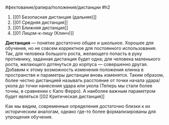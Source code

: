 #фехтование/рапира/положения/дистанции
#h2 

1) [[01 Безопасная дистанция (дальняя)]]
2) [[01 Средняя дистанция]]
3) [[01 Ближняя дистанция]]
4) [[01 Лицом-к-лицу (Клинч)]]


**Дистанция** — понятие достаточно общее и школьное. Хорошее для обучения, но не совсем корректное для постоянного использования. Так, для человека большого роста, желающего попасть в руку противнику, заданная дистанция будет одна; для человека маленького роста, желающего дотянуться до корпуса — совершенно другая. Добавим к этому возможность изменения положения клинка в пространстве и параметры дистанции вновь изменятся. Таким образом, более честно дистанцией называть расстояние от точки начала удара/укола до точки нанесения удара или укола (Теперь мы стали более точны, в сравнении с Капо Ферро). А наиболее важным параметром будет являться [[02 Критическая дистанция]]

Как мы видим, современные определения достаточно близки к их историческим аналогам, однако где-то более формализированы для упрощения обучения.